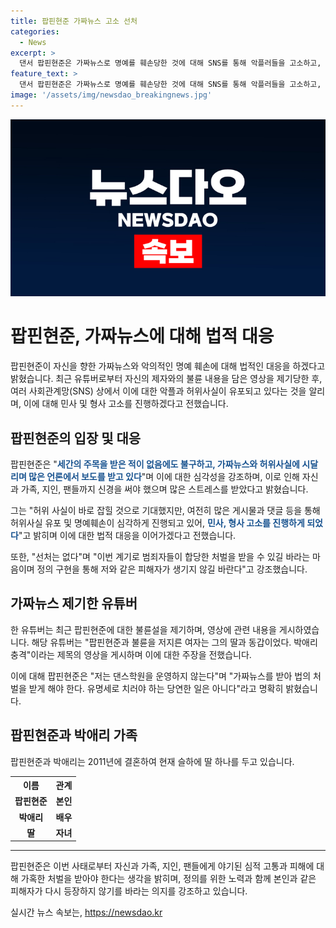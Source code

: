 ```yaml
---
title: 팝핀현준 가짜뉴스 고소 선처
categories:
  - News
excerpt: >
  댄서 팝핀현준은 가짜뉴스로 명예를 훼손당한 것에 대해 SNS를 통해 악플러들을 고소하고, 법적 대응을 예고했다. 가짜뉴스의 심각성을 강조하며 선처는 없다고 밝힌 그는, 자신의 운영 댄스학원과 관련된 주장들을 부인했다. 한편 가해자들에 대한 공정한 처벌을 희망하며, 이에 대한 관심을 당부했다. 현재는 유명세를 통한 공정한 대우를 바란다는 것이다.
feature_text: >
  댄서 팝핀현준은 가짜뉴스로 명예를 훼손당한 것에 대해 SNS를 통해 악플러들을 고소하고, 법적 대응을 예고했다. 가짜뉴스의 심각성을 강조하며 선처는 없다고 밝힌 그는, 자신의 운영 댄스학원과 관련된 주장들을 부인했다. 한편 가해자들에 대한 공정한 처벌을 희망하며, 이에 대한 관심을 당부했다. 현재는 유명세를 통한 공정한 대우를 바란다는 것이다.
image: '/assets/img/newsdao_breakingnews.jpg'
---
```


<p><img src="/assets/img/newsdao_breakingnews.jpg" alt="implanttips 속보" /></p>

<h1>팝핀현준, 가짜뉴스에 대해 법적 대응</h1>

<p data-ke-size="size16">팝핀현준이 자신을 향한 가짜뉴스와 악의적인 명예 훼손에 대해 법적인 대응을 하겠다고 밝혔습니다. 최근 유튜버로부터 자신의 제자와의 불륜 내용을 담은 영상을 제기당한 후, 여러 사회관계망(SNS) 상에서 이에 대한 악플과 허위사실이 유포되고 있다는 것을 알리며, 이에 대해 민사 및 형사 고소를 진행하겠다고 전했습니다.</p>

<h2 data-ke-size="size26">팝핀현준의 입장 및 대응</h2>

<p data-ke-size="size16">팝핀현준은 "<b><span style="color: #1a5490;">세간의 주목을 받은 적이 없음에도 불구하고, 가짜뉴스와 허위사실에 시달리며 많은 언론에서 보도를 받고 있다</span></b>"며 이에 대한 심각성을 강조하며, 이로 인해 자신과 가족, 지인, 팬들까지 신경을 써야 했으며 많은 스트레스를 받았다고 밝혔습니다.</p>

<p data-ke-size="size16">그는 "허위 사실이 바로 잡힐 것으로 기대했지만, 여전히 많은 게시물과 댓글 등을 통해 허위사실 유포 및 명예훼손이 심각하게 진행되고 있어, <b><span style="color: #1a5490;">민사, 형사 고소를 진행하게 되었다</span></b>"고 밝히며 이에 대한 법적 대응을 이어가겠다고 전했습니다.</p>

<p data-ke-size="size16">또한, "선처는 없다"며 "이번 계기로 범죄자들이 합당한 처벌을 받을 수 있길 바라는 마음이며 정의 구현을 통해 저와 같은 피해자가 생기지 않길 바란다"고 강조했습니다.</p>

<h2 data-ke-size="size26">가짜뉴스 제기한 유튜버</h2>

<p data-ke-size="size16">한 유튜버는 최근 팝핀현준에 대한 불륜설을 제기하며, 영상에 관련 내용을 게시하였습니다. 해당 유튜버는 "팝핀현준과 불륜을 저지른 여자는 그의 딸과 동갑이었다. 박애리 충격"이라는 제목의 영상을 게시하며 이에 대한 주장을 전했습니다.</p>

<p data-ke-size="size16">이에 대해 팝핀현준은 "저는 댄스학원을 운영하지 않는다"며 "가짜뉴스를 받아 법의 처벌을 받게 해야 한다. 유명세로 치러야 하는 당연한 일은 아니다"라고 명확히 밝혔습니다.</p>

<h2 data-ke-size="size26">팝핀현준과 박애리 가족</h2>

<p data-ke-size="size16">팝핀현준과 박애리는 2011년에 결혼하여 현재 슬하에 딸 하나를 두고 있습니다.</p>

<table>
  <tr>
    <th>이름</th>
    <th>관계</th>
  </tr>
  <tr>
    <td style="text-align: center; height: 17px;"><b>팝핀현준</b></td>
    <td style="text-align: center; height: 17px;"><b>본인</b></td>
  </tr>
  <tr>
    <td style="text-align: center; height: 17px;"><b>박애리</b></td>
    <td style="text-align: center; height: 17px;"><b>배우</b></td>
  </tr>
  <tr>
    <td style="text-align: center; height: 17px;"><b>딸</b></td>
    <td style="text-align: center; height: 17px;"><b>자녀</b></td>
  </tr>
</table>

<hr>

<p data-ke-size="size16">팝핀현준은 이번 사태로부터 자신과 가족, 지인, 팬들에게 야기된 심적 고통과 피해에 대해 가혹한 처벌을 받아야 한다는 생각을 밝히며, 정의를 위한 노력과 함께 본인과 같은 피해자가 다시 등장하지 않기를 바라는 의지를 강조하고 있습니다.</p>
실시간 뉴스 속보는, <a href="https://newsdao.kr" rel="dofollow">https://newsdao.kr</a>


